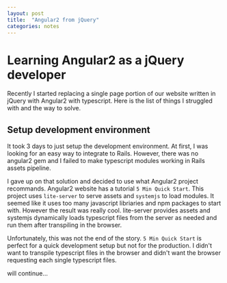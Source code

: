 ```yaml
---
layout: post
title:  "Angular2 from jQuery"
categories: notes
---
```


# Learning Angular2 as a jQuery developer

Recently I started replacing a single page portion of our website written in jQuery
with Angular2 with typescript. Here is the list of things I struggled with
and the way to solve.

## Setup development environment

It took 3 days to just setup the development environment. At first, I was looking for
an easy way to integrate to Rails. However, there was no angular2 gem and I failed
to make typescript modules working in Rails assets pipeline.

I gave up on that solution and decided to use what Angular2 project recommands.
Angular2 website has a tutorial `5 Min Quick Start`. This project uses `lite-server`
to serve assets and `systemjs` to load modules. It seemed like it uses too many
javascript libriaries and npm packages to start with. However the result was really cool.
lite-server provides assets and systemjs dynamically loads typescript files
from the server as needed and run them after transpiling in the browser.

Unfortunately, this was not the end of the story. `5 Min Quick Start` is perfect
for a quick development setup but not for the production. I didn't want to transpile
typescript files in the browser and didn't want the browser requesting each single
typescript files.

will continue...
